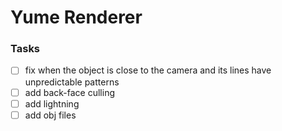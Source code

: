 # Yume Renderer

### Tasks
 - [ ] fix when the object is close to the camera and its lines have unpredictable patterns
 - [ ] add back-face culling
 - [ ] add lightning
 - [ ] add obj files